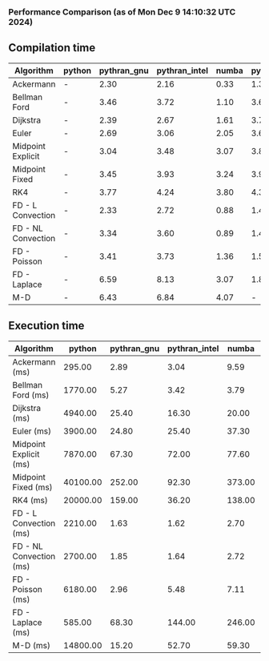 ### Performance Comparison (as of Mon Dec  9 14:10:32 UTC 2024)
## Compilation time
Algorithm                 | python                    | pythran_gnu               | pythran_intel             | numba                     | pyccel_fortran_gnu        | pyccel_c_gnu              | pyccel_fortran_intel      | pyccel_c_intel           
------------------------- | ------------------------- | ------------------------- | ------------------------- | ------------------------- | ------------------------- | ------------------------- | ------------------------- | -------------------------
Ackermann                 | -                         | 2.30                      | 2.16                      | 0.33                      | 1.33                      | 1.31                      | 1.43                      | 1.40                     
Bellman Ford              | -                         | 3.46                      | 3.72                      | 1.10                      | 3.69                      | 3.96                      | 3.81                      | 3.99                     
Dijkstra                  | -                         | 2.39                      | 2.67                      | 1.61                      | 3.71                      | 3.98                      | 3.91                      | 4.03                     
Euler                     | -                         | 2.69                      | 3.06                      | 2.05                      | 3.66                      | 3.97                      | 3.79                      | 3.99                     
Midpoint Explicit         | -                         | 3.04                      | 3.48                      | 3.07                      | 3.89                      | 4.19                      | 4.02                      | 4.19                     
Midpoint Fixed            | -                         | 3.45                      | 3.93                      | 3.24                      | 3.94                      | 4.29                      | 4.10                      | 4.32                     
RK4                       | -                         | 3.77                      | 4.24                      | 3.80                      | 4.37                      | 4.68                      | 4.49                      | 4.73                     
FD - L Convection         | -                         | 2.33                      | 2.72                      | 0.88                      | 1.41                      | 3.96                      | 1.61                      | 3.96                     
FD - NL Convection        | -                         | 3.34                      | 3.60                      | 0.89                      | 1.43                      | 3.96                      | 1.64                      | 3.94                     
FD - Poisson              | -                         | 3.41                      | 3.73                      | 1.36                      | 1.55                      | 4.07                      | 2.88                      | 4.03                     
FD - Laplace              | -                         | 6.59                      | 8.13                      | 3.07                      | 1.84                      | 4.43                      | 2.14                      | 4.31                     
M-D                       | -                         | 6.43                      | 6.84                      | 4.07                      | -                         | -                         | -                         | -                        

## Execution time
Algorithm                 | python                    | pythran_gnu               | pythran_intel             | numba                     | pyccel_fortran_gnu        | pyccel_c_gnu              | pyccel_fortran_intel      | pyccel_c_intel           
------------------------- | ------------------------- | ------------------------- | ------------------------- | ------------------------- | ------------------------- | ------------------------- | ------------------------- | -------------------------
Ackermann (ms)            | 295.00                    | 2.89                      | 3.04                      | 9.59                      | 1.55                      | 1.55                      | 9.37                      | 4.33                     
Bellman Ford (ms)         | 1770.00                   | 5.27                      | 3.42                      | 3.79                      | 2.98                      | 6.17                      | -                         | 19.20                    
Dijkstra (ms)             | 4940.00                   | 25.40                     | 16.30                     | 20.00                     | 17.80                     | 30.80                     | -                         | 21.90                    
Euler (ms)                | 3900.00                   | 24.80                     | 25.40                     | 37.30                     | 15.60                     | 144.00                    | 14.90                     | 128.00                   
Midpoint Explicit (ms)    | 7870.00                   | 67.30                     | 72.00                     | 77.60                     | 23.60                     | 282.00                    | 15.80                     | 249.00                   
Midpoint Fixed (ms)       | 40100.00                  | 252.00                    | 92.30                     | 373.00                    | 74.70                     | 1420.00                   | 58.60                     | 1240.00                  
RK4 (ms)                  | 20000.00                  | 159.00                    | 36.20                     | 138.00                    | 33.30                     | 486.00                    | 37.40                     | 404.00                   
FD - L Convection (ms)    | 2210.00                   | 1.63                      | 1.62                      | 2.70                      | 1.49                      | 1.64                      | -                         | 4.10                     
FD - NL Convection (ms)   | 2700.00                   | 1.85                      | 1.64                      | 2.72                      | 1.98                      | 1.99                      | -                         | 4.08                     
FD - Poisson (ms)         | 6180.00                   | 2.96                      | 5.48                      | 7.11                      | 2.76                      | 3.79                      | -                         | 4.95                     
FD - Laplace (ms)         | 585.00                    | 68.30                     | 144.00                    | 246.00                    | 63.20                     | 260.00                    | -                         | 275.00                   
M-D (ms)                  | 14800.00                  | 15.20                     | 52.70                     | 59.30                     | -                         | -                         | -                         | -                        

